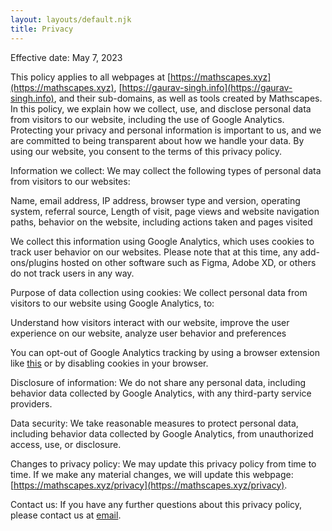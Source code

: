 ```yaml
---
layout: layouts/default.njk
title: Privacy
---  
```

   
Effective date: May 7, 2023

This policy applies to all webpages at [https://mathscapes.xyz](https://mathscapes.xyz), [https://gaurav-singh.info](https://gaurav-singh.info), and their sub-domains, as well as tools created by Mathscapes. In this policy, we explain how we collect, use, and disclose personal data from visitors to our website, including the use of Google Analytics. Protecting your privacy and personal information is important to us, and we are committed to being transparent about how we handle your data. By using our website, you consent to the terms of this privacy policy.

Information we collect: We may collect the following types of personal data from visitors to our websites:

Name, email address, IP address, browser type and version, operating system, referral source, Length of visit, page views and website navigation paths, behavior on the website, including actions taken and pages visited

We collect this information using Google Analytics, which uses cookies to track user behavior on our websites. Please note that at this time, any add-ons/plugins hosted on other software such as Figma, Adobe XD, or others do not track users in any way.

Purpose of data collection using cookies: We collect personal data from visitors to our website using Google Analytics, to:

Understand how visitors interact with our website, improve the user experience on our website, analyze user behavior and preferences

You can opt-out of Google Analytics tracking by using a browser extension like [this](https://tools.google.com/dlpage/gaoptout/) or by disabling cookies in your browser.

Disclosure of information: We do not share any personal data, including behavior data collected by Google Analytics, with any third-party service providers.

Data security: We take reasonable measures to protect personal data, including behavior data collected by Google Analytics, from unauthorized access, use, or disclosure.

Changes to privacy policy: We may update this privacy policy from time to time. If we make any material changes, we will update this webpage: [https://mathscapes.xyz/privacy](https://mathscapes.xyz/privacy).

Contact us: If you have any further questions about this privacy policy, please contact us at [email](mailto:hello@mathscapes.xyz).